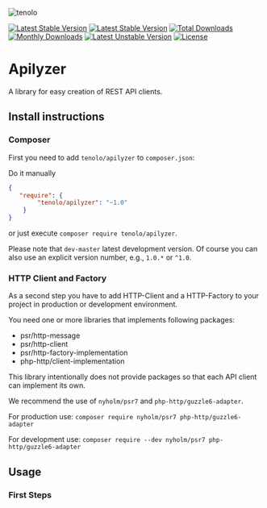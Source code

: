 ![tenolo](https://tenolo.de/themes/486/img/tenolo_werbeagentur_bochum.png)

[![Latest Stable Version](https://img.shields.io/packagist/php-v/tenolo/apilyzer.svg)](https://packagist.org/packages/tenolo/apilyzer)
[![Latest Stable Version](https://poser.pugx.org/tenolo/apilyzer/version)](https://packagist.org/packages/tenolo/apilyzer)
[![Total Downloads](https://poser.pugx.org/tenolo/apilyzer/downloads)](https://packagist.org/packages/tenolo/apilyzer)
[![Monthly Downloads](https://poser.pugx.org/tenolo/apilyzer/d/monthly)](https://packagist.org/packages/tenolo/apilyzer)
[![Latest Unstable Version](https://poser.pugx.org/tenolo/apilyzer/v/unstable)](//packagist.org/packages/tenolo/apilyzer)
[![License](https://poser.pugx.org/tenolo/apilyzer/license)](https://packagist.org/packages/tenolo/apilyzer)

# Apilyzer

A library for easy creation of REST API clients.

## Install instructions

### Composer 

First you need to add `tenolo/apilyzer` to `composer.json`:

Do it manually 

``` json
{
   "require": {
        "tenolo/apilyzer": "~1.0"
    }
}
```

or just execute `composer require tenolo/apilyzer`.

Please note that `dev-master` latest development version. 
Of course you can also use an explicit version number, e.g., `1.0.*` or `^1.0`.

### HTTP Client and Factory

As a second step you have to add HTTP-Client and a HTTP-Factory to your project in production or development environment.

You need one or more libraries that implements following packages:

* psr/http-message
* psr/http-client
* psr/http-factory-implementation
* php-http/client-implementation

This library intentionally does not provide packages so that each API client can implement its own.

We recommend the use of `nyholm/psr7` and `php-http/guzzle6-adapter`.

For production use: `composer require nyholm/psr7 php-http/guzzle6-adapter`

For development use: `composer require --dev nyholm/psr7 php-http/guzzle6-adapter`

## Usage

### First Steps

